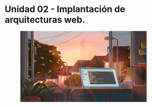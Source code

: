# Unidad 02 - Implantación de arquitecturas web.
<div align=center>
    <img src="../../extras/data.gif" alt="data" width="80%">
</div>